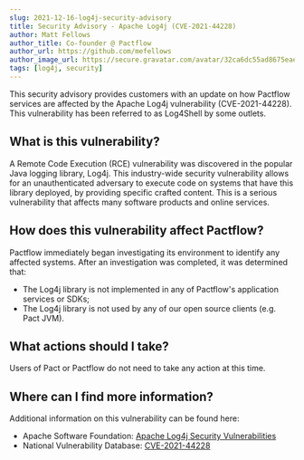 ```yaml
---
slug: 2021-12-16-log4j-security-advisory
title: Security Advisory - Apache Log4j (CVE-2021-44228)
author: Matt Fellows
author_title: Co-founder @ Pactflow
author_url: https://github.com/mefellows
author_image_url: https://secure.gravatar.com/avatar/32ca6dc55ad8675eaea178f42926f608
tags: [log4j, security]
---
```


This security advisory provides customers with an update on how Pactflow services are affected by the Apache Log4j vulnerability (CVE-2021-44228). This vulnerability has been referred to as Log4Shell by some outlets.

## What is this vulnerability?

A Remote Code Execution (RCE) vulnerability was discovered in the popular Java logging library, Log4j. This industry-wide security vulnerability allows for an unauthenticated adversary to execute code on systems that have this library deployed, by providing specific crafted content. This is a serious vulnerability that affects many software products and online services.

## How does this vulnerability affect Pactflow?

Pactflow immediately began investigating its environment to identify any affected systems. After an investigation was completed, it was determined that:

- The Log4j library is not implemented in any of Pactflow's application services or SDKs;
- The Log4j library is not used by any of our open source clients (e.g. Pact JVM).

## What actions should I take?

Users of Pact or Pactflow do not need to take any action at this time.

## Where can I find more information?

Additional information on this vulnerability can be found here:

- Apache Software Foundation: [Apache Log4j Security Vulnerabilities](https://logging.apache.org/log4j/2.x/security.html)
- National Vulnerability Database: [CVE-2021-44228](https://nvd.nist.gov/vuln/detail/CVE-2021-44228)
